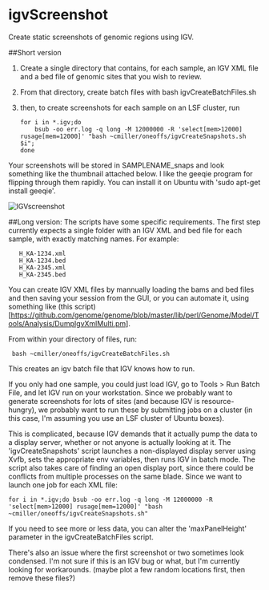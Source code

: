 # igvScreenshot
Create static screenshots of genomic regions using IGV.

##Short version
1. Create a single directory that contains, for each sample, an IGV XML file and a bed file of genomic sites that you wish to review.
2. From that directory, create batch files with
       bash igvCreateBatchFiles.sh
3. then, to create screenshots for each sample on an LSF cluster, run

       for i in *.igv;do 
           bsub -oo err.log -q long -M 12000000 -R 'select[mem>12000] rusage[mem=12000]' "bash ~cmiller/oneoffs/igvCreateSnapshots.sh $i"; 
       done

Your screenshots will be stored in SAMPLENAME_snaps and look something like the thumbnail attached below.  I like the geeqie program for flipping through them rapidly. You can install it on Ubuntu with 'sudo apt-get install geeqie'.

![IGVscreenshot](https://i.imgur.com/4nelXlc.png)

 
##Long version:
The scripts have some specific requirements. The first step currently expects a single folder with an IGV XML and bed file for each sample, with exactly matching names. For example:

       H_KA-1234.xml
       H_KA-1234.bed
       H_KA-2345.xml
       H_KA-2345.bed

You can create IGV XML files by mannually loading the bams and bed files and then saving your session from the GUI, or you can automate it, using something like (this script)[https://github.com/genome/genome/blob/master/lib/perl/Genome/Model/Tools/Analysis/DumpIgvXmlMulti.pm].

From within your directory of files, run:

     bash ~cmiller/oneoffs/igvCreateBatchFiles.sh
This creates an igv batch file that IGV knows how to run. 

If you only had one sample, you could just load IGV, go to Tools > Run Batch File, and let IGV run on your workstation. Since we probably want to generate screenshots for lots of sites (and because IGV is resource-hungry), we probably want to run these by submitting jobs on a cluster (in this case, I'm assuming you use an LSF cluster of Ubuntu boxes).

This is complicated, because IGV demands that it actually pump the data to a display server, whether or not anyone is actually looking at it. The 'igvCreateSnapshots' script launches a non-displayed display server using Xvfb, sets the appropriate env variables, then runs IGV in batch mode. The script also takes care of finding an open display port, since there could be conflicts from multiple processes on the same blade.  Since we want to launch one job for each XML file:

    for i in *.igv;do bsub -oo err.log -q long -M 12000000 -R 'select[mem>12000] rusage[mem=12000]' "bash ~cmiller/oneoffs/igvCreateSnapshots.sh"
If you need to see more or less data, you can alter the 'maxPanelHeight' parameter in the igvCreateBatchFiles script.

There's also an issue where the first screenshot or two sometimes look condensed. I'm not sure if this is an IGV bug or what, but I'm currently looking for workarounds. (maybe plot a few random locations first, then remove these files?)